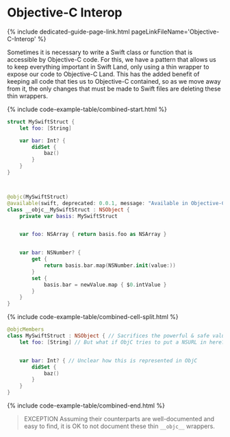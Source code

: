 
# Objective-C Interop #
{% include dedicated-guide-page-link.html
    pageLinkFileName='Objective-C-Interop'
%}

Sometimes it is necessary to write a Swift class or function that is accessible by Objective-C code. For this, we have a pattern that allows us to keep everything important in Swift Land, only using a thin wrapper to expose our code to Objective-C Land. This has the added benefit of keeping all code that ties us to Objective-C contained, so as we move away from it, the only changes that must be made to Swift files are deleting these thin wrappers.



{% include code-example-table/combined-start.html %}
```swift
struct MySwiftStruct {
    let foo: [String]

    var bar: Int? {
        didSet {
            baz()
        }
    }
}



@objc(MySwiftStruct)
@available(swift, deprecated: 0.0.1, message: "Available in Objective-C Only.")
class __objc__MySwiftStruct : NSObject {
    private var basis: MySwiftStruct


    var foo: NSArray { return basis.foo as NSArray }


    var bar: NSNumber? {
        get {
            return basis.bar.map(NSNumber.init(value:))
        }
        set {
            basis.bar = newValue.map { $0.intValue }
        }
    }
}
```
{% include code-example-table/combined-cell-split.html %}
```swift
@objcMembers
class MySwiftStruct : NSObject { // Sacrifices the powerful & safe value semantics
    let foo: [String] // But what if ObjC tries to put a NSURL in here?


    var bar: Int? { // Unclear how this is represented in ObjC
        didSet {
            baz()
        }
    }
}
```
{% include code-example-table/combined-end.html %}

> <span class="lozenge lozenge-good lozenge-hollow">EXCEPTION</span> Assuming their counterparts are well-documented and easy to find, it is OK to not document these thin `__objc__` wrappers.
